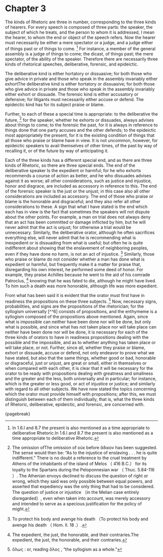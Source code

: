 # Chapter 3

The kinds of Rhetoric are three in number, corresponding to the three kinds of hearers. For every speech is composed of three parts: the speaker,
the subject of which he treats, and the person to whom it is addressed, I mean the hearer, to whom the end or object of the speech refers. Now the
hearer must necessarily be either a mere spectator or a judge, and a judge either of things past or of things to come. [^^1] For instance, a member
of the general assembly is a judge of things to come; the dicast, of things past; the mere spectator, of the ability of the speaker. Therefore there
are necessarily three kinds of rhetorical speeches, deliberative, forensic, and epideictic.

The deliberative kind is either hortatory or dissuasive; for both those who give
advice in private and those who speak in the assembly invariably either exhortThe deliberative kind is either hortatory or dissuasive; for both
those who give advice in private and those who speak in the assembly invariably either exhort or dissuade. The forensic kind is either accusatory or
defensive; for litigants must necessarily either accuse or defend. The epideictic kind has for its subject praise or blame.

Further, to each of these a special time is appropriate: to the deliberative the future, [^^2] for the speaker, whether he exhorts or dissuades,
always advises about things to come; to the forensic the past, for it is always in reference to things done that one party accuses and the other
defends; to the epideictic most appropriately the present, for it is the existing condition of things that all those who praise or blame have in
view. It is not uncommon, however, for epideictic speakers to avail themselves of other times, of the past by way of recalling it, or of the future
by way of anticipating it.

Each of the three kinds has a different special end, and as there are three kinds of Rhetoric, so there are three special ends. The end of the
deliberative speaker Is the expedient or harmful; for he who exhorts recommends a course of action as better, and he who dissuades advises against
it as worse; all other considerations, such as justice and injustice, honor and disgrace, are included as accessory in reference to this. The end of
the forensic speaker is the just or the unjust; in this case also all other considerations are included as accessory. The end of those who praise or
blame is the honorable and disgraceful; and they also refer all other considerations to these. A sign that what I have stated is the end which each
has in view is the fact that sometimes the speakers will not dispute about the other points. For example, a man on trial does not always deny that
an act has been committed or damage inflicted by him, but he will never admit that the act is unjust; for otherwise a trial would be unnecessary.
Similarly, the deliberative orator, although he often sacrifices everything else, will never admit that he is recommending what is inexpedient or is
dissuading from what is useful; but often he is quite indifferent about showing that the enslavement of neighboring peoples, even if they have done
no harm, is not an act of injustice. [^^3] Similarly, those who praise or blame do not consider whether a man has done what is expedient or harmful,
but frequently make it a matter for praise that, disregarding his own interest, he performed some deed of honor. For example, they praise Achilles
because he went to the aid of his comrade Patroclus, [^^4] knowing that he was fated to die, although he might have lived. To him such a death was
more honorable, although life was more expedient.

From what has been said it is evident that the orator must first have in readiness the propositions on these three subjects. [^^5] Now, necessary
signs, probabilities, and signs are the propositions of the rhetorician; for the syllogism universally [^^6] consists of propositions, and the
enthymeme is a syllogism composed of the propositions above mentioned. Again, since what is impossible can neither have been done nor will be done,
but only what is possible, and since what has not taken place nor will take place can neither have been done nor will be done, it is necessary for
each of the three kinds of orators to have in readiness propositions dealing with the possible and the impossible, and as to whether anything has
taken place or will take place, or not. Further, since all, whether they praise or blame, exhort or dissuade, accuse or defend, not only endeavor to
prove what we have stated, but also that the same things, whether good or bad, honorable or disgraceful, just or unjust, are great or small, either
in themselves or when compared with each other, it is clear that it will be necessary for the orator to be ready with propositions dealing with
greatness and smallness and the greater and the less, both universally and in particular; for instance, which is the greater or less good, or act of
injustice or justice; and similarly with regard to all other subjects. We have now stated the topics concerning which the orator must provide
himself with propositions; after this, we must distinguish between each of them individually, that is, what the three kinds of Rhetoric,
deliberative, epideictic, and forensic, are concerned with.

{pagebreak}

[^^0]: All three kinds of hearers are regarded as judges （the mere spectator as aAll three kinds of hearers are regarded as judges （the mere
spectator as a “critic”）, although strictly κριτής should be limited to the law courts.

[^^1]: In 1.6.I and 8.7 the present is also mentioned as a time appropriate to deliberative Rhetoric.In 1.6.I and 8.7 the present is also mentioned
as a time appropriate to deliberative Rhetoric.

[^^2]: The omission ofThe omission of οὐκ before ἄδικον has been suggested. The sense would then be: “As to the injustice of enslaving . . . he is
quite indifferent.” There is no doubt a reference to the cruel treatment by Athens of the inhabitants of the island of Melos （ 416 B.C.） for its
loyalty to the Spartans during the Peloponnesian war （ Thuc. 5.84-116 ）. The Athenian envoys declined to discuss the question of right or wrong,
which they said was only possible between equal powers, and asserted that expediency was the only thing that had to be considered. The question of
justice or injustice （in the Melian case entirely disregarded）, even when taken into account, was merely accessory and intended to serve as a
specious justification for the policy of might.

[^^3]: To protect his body and avenge his death （To protect his body and avenge his death （ Hom. Il. 18 .）.

[^^4]: The expedient, the just, the honorable, and their contraries.The expedient, the just, the honorable, and their contraries.

[^^5]: ὅλως : or, reading ὅλος , “the syllogism as a whole.” 

